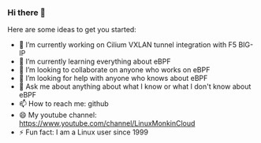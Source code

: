### Hi there 👋



Here are some ideas to get you started:

- 🔭 I’m currently working on Cilium VXLAN tunnel integration with F5 BIG-IP
- 🌱 I’m currently learning everything about eBPF
- 👯 I’m looking to collaborate on anyone who works on eBPF
- 🤔 I’m looking for help with anyone who knows about eBPF
- 💬 Ask me about anything about what I know or what I don't know about eBPF
- 📫 How to reach me: github
- 😄 My youtube channel: https://www.youtube.com/channel/LinuxMonkinCloud
- ⚡ Fun fact: I am a Linux user since 1999

